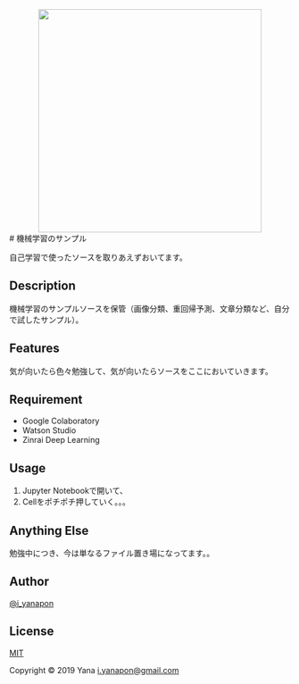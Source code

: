<div align="center"><img src="https://raw.githubusercontent.com/gh-yana/self-learn/img/mii.png" width="400"/></div>
# 機械学習のサンプル

自己学習で使ったソースを取りあえずおいてます。

## Description

機械学習のサンプルソースを保管（画像分類、重回帰予測、文章分類など、自分で試したサンプル）。

## Features

気が向いたら色々勉強して、気が向いたらソースをここにおいていきます。

## Requirement

- Google Colaboratory
- Watson Studio
- Zinrai Deep Learning

## Usage

1. Jupyter Notebookで開いて、
2. Cellをポチポチ押していく。。。

## Anything Else

勉強中につき、今は単なるファイル置き場になってます。。

## Author

[@i_yanapon](https://twitter.com/i_yanapon)

## License

[MIT](https://mit-license.org/)

Copyright © 2019 Yana <i.yanapon@gmail.com>
